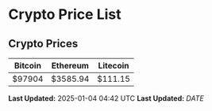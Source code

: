 # Crypto Price List

## Crypto Prices
| Bitcoin | Ethereum | Litecoin |
| ------- | -------- | -------- |
| $97904 | $3585.94 | $111.15 |
**Last Updated:** 2025-01-04 04:42 UTC
**Last Updated:** $DATE$
